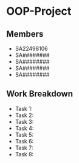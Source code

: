 # OOP-Project

## Members
  - SA22498106
  - SA########
  - SA########
  - SA########
  - SA########

## Work Breakdown
  - Task 1: 
  - Task 2: 
  - Task 3:
  - Task 4:
  - Task 5:
  - Task 6: 
  - Task 7:
  - Task 8:
